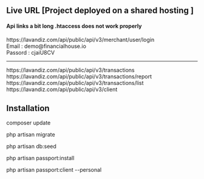 ## Live URL   [Project deployed on a shared hosting ]<br/>
<h4>Api links a bit long .htaccess does not work properly</h4>
https://lavandiz.com/api/public/api/v3/merchant/user/login
<br/>
Email :  demo@financialhouse.io<br/>
Passord : cjaiU8CV
</br>
<hr/>
https://lavandiz.com/api/public/api/v3/transactions <br/>
https://lavandiz.com/api/public/api/v3/transactions/report <br/>
https://lavandiz.com/api/public/api/v3/transactions/list <br/>
https://lavandiz.com/api/public/api/v3/client <br/>

## Installation <br/>

composer update <br/>

php artisan migrate <br/>

php artisan db:seed <br/>

php artisan passport:install <br/>

php artisan passport:client --personal <br/>

